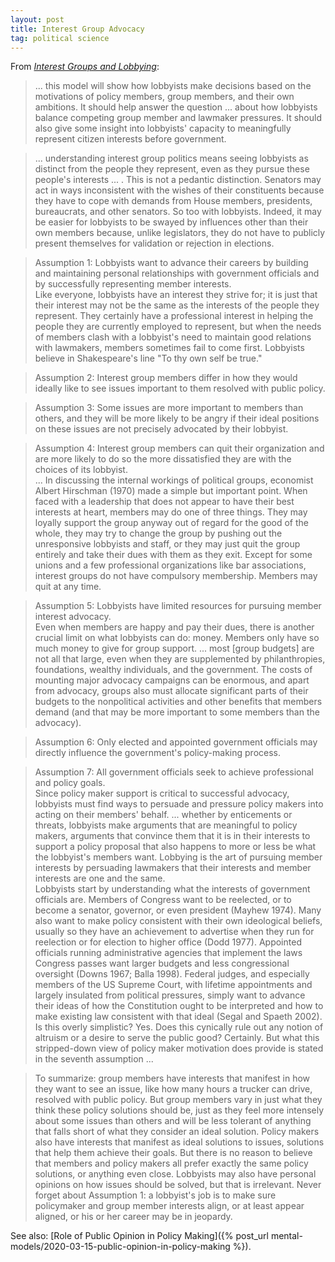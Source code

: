 ```yaml
---
layout: post
title: Interest Group Advocacy
tag: political science
---
```


From _[Interest Groups and Lobbying](https://www.taylorfrancis.com/books/9780429493652)_:

> ... this model will show how lobbyists make decisions based on the motivations of policy members, group members, and their own ambitions. It should help answer the question ... about how lobbyists balance competing group member and lawmaker pressures. It should also give some insight into lobbyists' capacity to meaningfully represent citizen interests before government.

> ... understanding interest group politics means seeing lobbyists as distinct from the people they represent, even as they pursue these people's interests ... . This is not a pedantic distinction. Senators may act in ways inconsistent with the wishes of their constituents because they have to cope with demands from House members, presidents, bureaucrats, and other senators. So too with lobbyists. Indeed, it may be easier for lobbyists to be swayed by influences other than their own members because, unlike legislators, they do not have to publicly present themselves for validation or rejection in elections. 

> Assumption 1: Lobbyists want to advance their careers by building and maintaining personal relationships with government officials and by successfully representing member interests.<br>
Like everyone, lobbyists have an interest they strive for; it is just that their interest may not be the same as the interests of the people they represent. They certainly have a professional interest in helping the people they are currently employed to represent, but when the needs of members clash with a lobbyist's need to maintain good relations with lawmakers, members sometimes fail to come first. Lobbyists believe in Shakespeare's line "To thy own self be true."

> Assumption 2: Interest group members differ in how they would ideally like to see issues important to them resolved with public policy.

> Assumption 3: Some issues are more important to members than others, and they will be more likely to be angry if their ideal positions on these issues are not precisely advocated by their lobbyist.

> Assumption 4: Interest group members can quit their organization and are more likely to do so the more dissatisfied they are with the choices of its lobbyist.<br>
... In discussing the internal workings of political groups, economist Albert Hirschman (1970) made a simple but important point. When faced with a leadership that does not appear to have their best interests at heart, members may do one of three things. They may loyally support the group anyway out of regard for the good of the whole, they may try to change the group by pushing out the unresponsive lobbyists and staff, or they may just quit the group entirely and take their dues with them as they exit. Except for some unions and a few professional organizations like bar associations, interest groups do not have compulsory membership. Members may quit at any time.

> Assumption 5: Lobbyists have limited resources for pursuing member interest advocacy.<br>
Even when members are happy and pay their dues, there is another crucial limit on what lobbyists can do: money. Members only have so much money to give for group support. ... most [group budgets] are not all that large, even when they are supplemented by philanthropies, foundations, wealthy individuals, and the government. The costs of mounting major advocacy campaigns can be enormous, and apart from advocacy, groups also must allocate significant parts of their budgets to the nonpolitical activities and other benefits that members demand (and that may be more important to some members than the advocacy).

> Assumption 6: Only elected and appointed government officials may directly influence the government's policy-making process.

> Assumption 7: All government officials seek to achieve professional and policy goals.<br>
Since policy maker support is critical to successful advocacy, lobbyists must find ways to persuade and pressure policy makers into acting on their members' behalf. ... whether by enticements or threats, lobbyists make arguments that are meaningful to policy makers, arguments that convince them that it is in their interests to support a policy proposal that also happens to more or less be what the lobbyist's members want. Lobbying is the art of pursuing member interests by persuading lawmakers that their interests and member interests are one and the same.<br>
Lobbyists start by understanding what the interests of government officials are. Members of Congress want to be reelected, or to become a senator, governor, or even president (Mayhew 1974). Many also want to make policy consistent with their own ideological beliefs, usually so they have an achievement to advertise when they run for reelection or for election to higher office (Dodd 1977). Appointed officials running administrative agencies that implement the laws Congress passes want larger budgets and less congressional oversight (Downs 1967; Balla 1998). Federal judges, and especially members of the US Supreme Court, with lifetime appointments and largely insulated from political pressures, simply want to advance their ideas of how the Constitution ought to be interpreted and how to make existing law consistent with that ideal (Segal and Spaeth 2002). Is this overly simplistic? Yes. Does this cynically rule out any notion of altruism or a desire to serve the public good? Certainly. But what this stripped-down view of policy maker motivation does provide is stated in the seventh assumption ...

> To summarize: group members have interests that manifest in how they want to see an issue, like how many hours a trucker can drive, resolved with public policy. But group members vary in just what they think these policy solutions should be, just as they feel more intensely about some issues than others and will be less tolerant of anything that falls short of what they consider an ideal solution. Policy makers also have interests that manifest as ideal solutions to issues, solutions that help them achieve their goals. But there is no reason to believe that members and policy makers all prefer exactly the same policy solutions, or anything even close. Lobbyists may also have personal opinions on how issues should be solved, but that is irrelevant. Never forget about Assumption 1: a lobbyist's job is to make sure policymaker and group member interests align, or at least appear aligned, or his or her career may be in jeopardy.

See also: [Role of Public Opinion in Policy Making]({% post_url mental-models/2020-03-15-public-opinion-in-policy-making %}).

